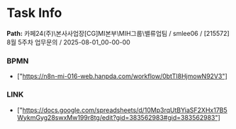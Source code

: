 # Task Info

**Path:** 카페24(주)\본사사업장\[CG]MI본부\MIH그룹\밸류업팀 / smlee06 / [215572] 8월 5주차 업무문의 / 2025-08-01_00-00-00

### BPMN
- ["https://n8n-mi-016-web.hanpda.com/workflow/0btTI8HjmowN92V3"]

### LINK
- ["https://docs.google.com/spreadsheets/d/10Mp3rqUtBYiaSF2XHx17B5WykmGyg28swxMw199r8tg/edit?gid=383562983#gid=383562983"]

